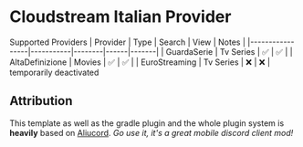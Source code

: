 # Cloudstream Italian Provider

Supported Providers
| Provider        | Type      | Search | View | Notes |
|-----------------|-----------|--------|------|-------|
| GuardaSerie     | Tv Series | ✅      | ✅   |
| AltaDefinizione | Movies    | ✅      | ✅   |
| EuroStreaming   | Tv Series | ❌      | ❌   | temporarily deactivated

## Attribution

This template as well as the gradle plugin and the whole plugin system is **heavily** based on [Aliucord](https://github.com/Aliucord).
*Go use it, it's a great mobile discord client mod!*
